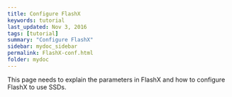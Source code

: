```yaml
---
title: Configure FlashX
keywords: tutorial
last_updated: Nov 3, 2016
tags: [tutorial]
summary: "Configure FlashX"
sidebar: mydoc_sidebar
permalink: FlashX-conf.html
folder: mydoc
---
```


This page needs to explain the parameters in FlashX and how to configure FlashX to use SSDs.
